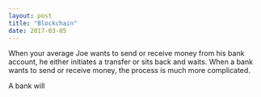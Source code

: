 ```yaml
---
layout: post
title: "Blockchain"
date: 2017-03-05
---
```


When your average Joe wants to send or receive money from his bank account, he either initiates a transfer or sits back and waits. When a bank wants to send or receive money, the process is much more complicated.

A bank will 

